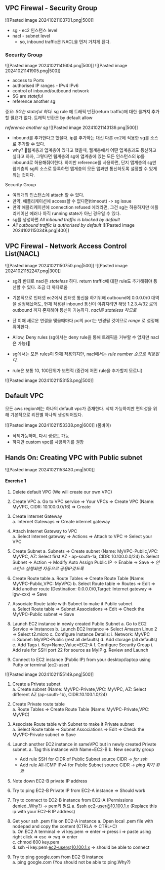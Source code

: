 ## VPC Firewal -  Security Group
![[Pasted image 20241021103701.png|500]]
- sg - ec2 인스턴스 level
- nacl - subnet level
	- so, inbound traffic은 NACL을 먼저 거치게 된다.

### Security Group
![[Pasted image 20241021141604.png|500]]
![[Pasted image 20241021141905.png|500]]

- access to Ports
- authorised IP ranges - IPv4 IPv6
- control of inbound/outbound network
- SG are *stateful*
- reference another sg 

중요: *SG는 stateful 하다.*
sg rule 에 트래픽 반환(return traffic)에 대한 룰까지 추가할 필요가 없다.
트래픽 반환은 by default allow

*reference another sg*
![[Pasted image 20241021143139.png|500]]
- inbound를 추가한다고 했을때, ip를 추가하는 대신 다른 ec2에 적용한 sg를 소스로 추가할 수 있다.
- why? 웹계층과 앱계층이 있다고 했을때, 웹계층에서 어떤 앱계층과도 통신하고 싶다고 하자,
  그렇다면 웹계층의 sg에 앱계층에 있는 모든 인스턴스의 ip를 inbound로 허용해줘야한다. 하지만 reference를 사용하면, 단지 앱계층의 sg만 웹계층의 sg의 소스로 등록하면 앱게층의 모든 앱과만 통신하도록 설정할 수 있게 되는 것이다.

Security Group
- 여러개의 인스턴스에 attach 할 수 있다.
- 만약, 애플리케이션에 access할 수 없다면(timeout) -> sg issue
- 만약 애플리케이션에 connection refused 에러라면, 그건 sg는 허용하지만 에플리케이션 에러나 아직 running state가 아닌 경우일 수 있다.
- sg를 생성하면 *All inbound traffic is blocked by default*
- *All outbound traffic is authorised by default*
![[Pasted image 20241021150349.png|400]]


## VPC Firewal - Network Access Control List(NACL)
![[Pasted image 20241021150750.png|500]]
![[Pasted image 20241021152247.png|300]]
- sg와 반대로 nacl은 *stateless* 하다. return traffic에 대한 rule도 추가해줘야 통신할 수 있다. 조금 더 까다로움
-  기본적으로 인터넷 ec2에서 인터넷 통신을 하기위해 outbound에 0.0.0.0/0 대역을 설정해놨어도,
  현재 적용된 inbound 통신이 이뤄지려면 해당 1.2.3.4/32 로의 outbound 까지 존재해야 통신이 가능하다. *nacl은 stateless 하므로*
- 단 이때 새로운 연결을 맺을때마다 pc의 port는 변경될 것이므로 *range* 로 설정해줘야한다.

- Allow, Deny rules (sg에서는 deny rule을 통해 트래픽을 거부할 수 없지만 nacl은 가능)
- sg에서는 모든 rules이 함께 적용되지만, nacl에서는 *rule number 순으로 적용된다.*
- rule은 보통 10, 100단위가 보편적 (중간에 어떤 rule을 추가할지 모르니)

![[Pasted image 20241021153153.png|500]]


## Default VPC
모든 aws region에는 하나의 default vpc가 존재한다.
삭제 가능하지만 편의성을 위해 기본적으로 리전별 하나씩 생성되어있다.

![[Pasted image 20241021153338.png|600]]
(뭄바이)
- 삭제가능하며, 다시 생성도 가능
- 하지만 custom vpc를 사용하기를 권장

## Hands On: Creating VPC with Public subnet

![[Pasted image 20241021153430.png|500]]
#### Exercise 1
1. Delete default VPC (We will create our own VPC)
2. Create VPC
    a. Go to VPC service => Your VPCs => Create VPC (Name: MyVPC, CIDR: 10.100.0.0/16) => Create
3. Create Internet Gateway  
	a. Internet Gateways => Create internet gateway
4. Attach Internet Gateway to VPC  
	a. Select Internet gateway => Actions => Attach to VPC => Select your VPC

5. Create Subnet
	a. Subnets => Create subnet (Name: MyVPC-Public,VPC: MyVPC, AZ: Select first AZ - ap-south-1a, CIDR: 10.100.0.0/24)
	b. Select Subnet => Action => Modify Auto Assign Public IP => Enable => Save
	-> *인스턴스 실행되면 자동으로 공용IP갖도록*
        
6. Create Route table
    a. Route Tables => Create Route Table (Name: MyVPC-Public,VPC: MyVPC)
    b. Select Route table => Routes => Edit => Add another route (Destination: 0.0.0.0/0,Target: Internet
        gateway => igw-xxx) => Save
    
7. Associate Route table with Subnet to make it Public subnet  
	a. Select Route table => Subnet Associations => Edit => Check the MyVPC-Public subnet => Save

8. Launch EC2 instance in newly created Public Subnet
	a. Go to EC2 Service => Instances
	b. Launch EC2 Instance => Select Amazon Linux 2 => Select t2.micro
	c. Configure Instance Details:
	    i. Network: MyVPC  
	    ii. Subnet: MyVPC-Public (rest all defaults)
	d. Add storage (all defaults)
	e. Add Tags
		i. Key=Name,Value=EC2-A 
	f. Configure Security Group
		i. Add rule for SSH port 22 for source as MyIP 
	g. Review and Launch

9. Connect to EC2 instance (Public IP) from your desktop/laptop using Putty or terminal (ec2-user)

![[Pasted image 20241021155149.png|500]]
1. Create a Private subnet  
	a. Create subnet (Name: MyVPC-Private,VPC: MyVPC, AZ: Select different AZ (ap-south-1b), CIDR:10.100.1.0/24)
	
2. Create Private route table  
	a. Route Tables => Create Route Table (Name: MyVPC-Private,VPC: MyVPC)
	
3. Associate Route table with Subnet to make it Private subnet  
	a. Select Route table => Subnet Associations => Edit => Check the MyVPC-Private subnet => Save

4. Launch another EC2 instance in sameVPC but in newly created Private subnet.
    a. Tag this instance with Name=EC2-B
    b. New security group    
    - Add rule SSH for CIDR of Public Subnet source CIDR -> *for ssh*
    - Add rule All-ICMP IPv4 for Public Subnet source CIDR -> *ping 하기 위함*
            
5. Note down EC2-B private IP address

6. Try to ping EC2-B Private IP from EC2-A instance => Should work
    
7. Try to connect to EC2-B instance from EC2-A (Permissions denied..Why?) -> pem키 필요
	a. $ssh ec2-user@10.100.1.x (Replace this ip with your EC2-B IP address)
	
8. Get your ssh .pem file on EC2-A instance
	a. Open local .pem file with nodepad and copy the content (CTRLA => CTRL+C)  
	b. On EC2 A terminal => vi key.pem => enter => press i => paste using right click => esc => :wq => enter  
	c. chmod 600 key.pem  
	d. ssh -i key.pem ec2-user@10.100.1.x => should be able to connect

6. Try to ping google.com from EC2-B instance  
	a. ping google.com (You should not be able to ping.Why?)